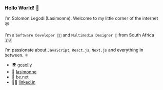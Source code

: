 ### Hello World! 👋

I’m Solomon Legodi (Lasimonne).
Welcome to my little corner of the internet 🕸️

I'm a `Software Developer 👨‍💻` and `Multimedia Designer 💅` from  South Africa 🇿🇦

I’m passionate about `JavaScript`, `React.js`, `Next.js` and everything in between. ⚛️

- 🌍 [gosolly](https://www.gosolly.co.za)
- 💬 [lasimonne](https://www.twitter.com/lasimonne)
- 🦄 [be.net](https://be.net/lasimonne)
- 👨‍💼 [linked.in](https://www.linkedin.com/in/lasimonne/)
